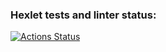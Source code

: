 ### Hexlet tests and linter status:
[![Actions Status](https://github.com/LeeXeniya/java-project-61/actions/workflows/hexlet-check.yml/badge.svg)](https://github.com/LeeXeniya/java-project-61/actions)